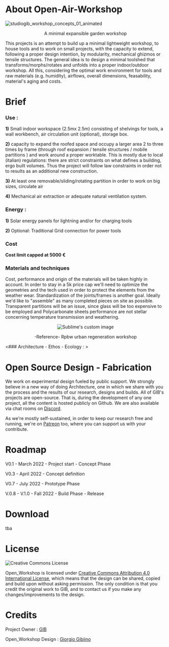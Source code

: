 


# About Open-Air-Workshop

![studiogib_workshop_concepts_01_animated](https://user-images.githubusercontent.com/97519980/202483379-4e8661e6-302c-4586-bece-3ce136f552f6.gif)
<p align="center">A minimal expansible garden workshop </p>

This projects is an attempt to build up a minimal lightweight workshop, to house tools and to work on small projects, with the capacity to extend, following a proper design intention, by modularity, mechanical ghizmos or tensile structures. The general idea is to design a minimal toolshed that transforms/morphs/rotates and unfolds into a proper indoor/outdoor workshop. All this, considering the optimal work environment for tools and raw materials (e.g. humidity), airflows, overall dimensions, feasability, material's aging and costs. 



# Brief

### Use : 
**1)** Small indoor workspace (2.5mx 2.5m) consisting of shelvings for tools, a wall workbench, air circulation unit (optional), storage box. 

**2)** capacity to expand the roofed space and occupy a larger area 2 to three times by frame (through roof expansion / tensile structures / mobile partitions ) and work around a proper worktable.
  This is mostly due to local (italian) regulations: there are strict constraints on what defines a building, ergo built volumes. 
  Thus the project will follow law constraints in order not to results as an additional new construction.

**3)** At least one removable/sliding/rotating partition in order to work on big sizes, circulate air 

**4)** Mechanical air extraction or adequate natural ventilation system.

### Energy : 
  **1)** Solar energy panels for lightning and/or for charging tools  
  
  **2)** Optional: Traditional Grid connection for power tools

### Cost 
**Cost limit capped at 5000 €**

### Materials and techniques

Cost, performance and origin of the materials will be taken highly in account. In order to stay in a 5k price cap we'll need to optimize the geometries and the tech used in order to protect the elements from the weather wear.
Standardization of the joints/frames is another goal. Ideally we'd like to "assemble" as many completed pieces on site as possible.
Transparent partitions will be an issue, since glass will be too expensive to be employed and Polycarbonate sheets performance are not stellar concerning temperature transmission and weathering.


<p align="center">
  <img src="https://user-images.githubusercontent.com/97519980/156887406-febee5df-0269-461e-b0c8-fe1b03a36dc7.jpg" alt="Sublime's custom image"/>
</p>
<p align="center">
-Reference- Rpbw urban regeneration workshop </p>


<### Architecture - Ethos - Ecology : >







# Open Source Design - Fabrication 
We work on experimental design fueled by public support.
We strongly believe in a new way of doing Architecture, one in which we share with you the process and the results of our research, designs and builds.
All of GIB's projects are open-source. That is, during the development of any one project, all the content is hosted publicly on Github. We are also available via chat rooms on [Discord](https://discord.gg/3Qf9EzJqV9).

As we're mostly self-sustained, in order to keep our research free and running, we're on [Patreon](https://www.patreon.com/StudioGIB) too, where you can support us with your contribute.

# Roadmap
V0.1  - March 2022 -  Project start - Concept Phase

V0.3  - April 2022 -  Concept definition

V0.7  - July  2022 -  Prototype Phase

V.0.8 - V.1.0 - Fall 2022 - Build Phase - Release 


# Download 
 tba

# License
![Creative Commons License](https://i.creativecommons.org/l/by/4.0/88x31.png)

Open_Workshop is licensed under [Creative Commons Attribution 4.0 International License](https://creativecommons.org/licenses/by/4.0/), which means that the design can be shared, copied and build upon without asking permission. The only condition is that you credit the original work to GIB, and to contact us if you make any changes/improvements to the design.

# Credits

Project Owner : [GIB](http://studiogib.com/)

Open_Workshop Design : [Giorgio Gibiino](https://www.instagram.com/jj_nelson/)

